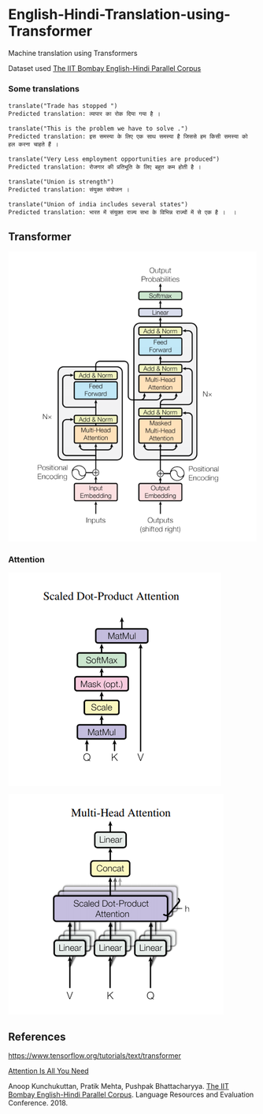 # English-Hindi-Translation-using-Transformer

Machine translation using Transformers

Dataset used  [The IIT Bombay English-Hindi Parallel Corpus](http://www.cfilt.iitb.ac.in/iitb_parallel) 

### Some translations

```
translate("Trade has stopped ")
Predicted translation: व्यापार का रोक दिया गया है । 
```

```
translate("This is the problem we have to solve .")
Predicted translation: इस समस्या के लिए एक साथ समस्या है जिससे हम किसी समस्या को हल करना चाहते हैं ।
```

```
translate("Very Less employment opportunities are produced")
Predicted translation: रोजगार की प्रतिभूति के लिए बहुत कम होती है ।
```

```
translate("Union is strength")
Predicted translation: संयुक्त संयोजन । 
```

```
translate("Union of india includes several states")
Predicted translation: भारत में संयुक्त राज्य सभा के विभिन्न राज्यों में से एक है ।  । 
```

## Transformer

![Transformer](./images/transformer.png)

### Attention

![Scaled dot product attention](./images/scaled_dot_product_attention.png)

![Multi head Attention](./images/multi_head_Attention.png)

## References

<https://www.tensorflow.org/tutorials/text/transformer>

 [Attention Is All You Need](https://arxiv.org/abs/1706.03762)

Anoop Kunchukuttan, Pratik Mehta, Pushpak Bhattacharyya. [The IIT Bombay English-Hindi Parallel Corpus](http://www.cfilt.iitb.ac.in/iitb_parallel/lrec2018_iitbparallel.pdf
). Language Resources and Evaluation Conference. 2018.
